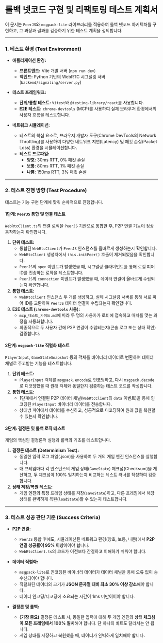 # 롤백 넷코드 구현 및 리팩토링 테스트 계획서

이 문서는 `PeerJS`와 `msgpack-lite` 라이브러리를 적용하여 롤백 넷코드 아키텍처를 구현하고, 그 과정과 결과를 검증하기 위한 테스트 계획을 정의합니다.

---

### 1. 테스트 환경 (Test Environment)

*   **애플리케이션 환경:**
    *   **프론트엔드:** Vite 개발 서버 (`npm run dev`)
    *   **백엔드:** Python 기반의 WebRTC 시그널링 서버 (`backend/signaling/server.py`)

*   **테스트 프레임워크:**
    *   **단위/통합 테스트:** `Vitest`와 `@testing-library/react`를 사용합니다.
    *   **E2E 테스트:** `chrome-devtools` (MCP)를 사용하여 실제 브라우저 환경에서의 사용자 흐름을 테스트합니다.

*   **네트워크 시뮬레이션:**
    *   테스트의 핵심 요소로, 브라우저 개발자 도구(Chrome DevTools의 Network Throttling)를 사용하여 다양한 네트워크 지연(Latency) 및 패킷 손실(Packet Loss) 환경을 시뮬레이션합니다.
    *   **테스트 프로파일:**
        *   **양호:** 30ms RTT, 0% 패킷 손실
        *   **보통:** 80ms RTT, 1% 패킷 손실
        *   **나쁨:** 150ms RTT, 3% 패킷 손실

---

### 2. 테스트 진행 방향 (Test Procedure)

테스트는 기능 구현 단계에 맞춰 순차적으로 진행합니다.

#### 1단계: `PeerJS` 통합 및 연결 테스트

`WebRtcClient.ts`의 연결 로직을 `PeerJS` 기반으로 통합한 후, P2P 연결 기능이 정상 동작하는지 확인합니다.

1.  **단위 테스트:**
    *   통합된 `WebRtcClient`가 `PeerJS` 인스턴스를 올바르게 생성하는지 확인합니다.
    *   `WebRtcClient` 생성자에서 `this.initPeer()` 호출이 제거되었음을 확인합니다.
    *   `PeerJS`의 `open` 이벤트가 발생했을 때, 시그널링 클라이언트를 통해 로컬 피어 ID를 전송하는 로직을 테스트합니다.
    *   `PeerJS`의 `connection` 이벤트가 발생했을 때, 데이터 연결이 올바르게 수립되는지 확인합니다.
2.  **통합 테스트:**
    *   `WebRtcClient` 인스턴스 두 개를 생성하고, 실제 시그널링 서버를 통해 서로 피어 ID를 교환하여 `PeerJS` 데이터 연결이 수립되는지 확인합니다.
3.  **E2E 테스트 (`chrome-devtools` 사용):**
    *   `mcp_테스트_가이드.md`에 따라 두 명의 사용자가 로비에 접속하고 매치를 맺는 과정을 자동화합니다.
    *   최종적으로 두 사용자 간에 P2P 연결이 수립되는지(콘솔 로그 또는 상태 확인) 검증합니다.

#### 2단계: `msgpack-lite` 직렬화 테스트

`PlayerInput`, `GameStateSnapshot` 등의 객체를 바이너리 데이터로 변환하여 데이터 채널로 주고받는 기능을 테스트합니다.

1.  **단위 테스트:**
    *   `PlayerInput` 객체를 `msgpack.encode`로 인코딩하고, 다시 `msgpack.decode`로 디코딩했을 때 원래 객체와 동일한지 검증하는 테스트 코드를 작성합니다.
2.  **통합 테스트:**
    *   1단계에서 연결된 P2P 데이터 채널(`WebRtcClient`의 `data` 이벤트)을 통해 인코딩된 `PlayerInput` 바이너리 데이터를 전송합니다.
    *   상대방 피어에서 데이터를 수신하고, 성공적으로 디코딩하여 원래 값을 복원할 수 있는지 확인합니다.

#### 3단계: 결정론 및 롤백 로직 테스트

게임의 핵심인 결정론적 실행과 롤백의 기초를 테스트합니다.

1.  **결정론 테스트 (Determinism Test):**
    *   동일한 입력 로그 파일(.json)을 사용하여 두 개의 게임 엔진 인스턴스를 실행합니다.
    *   매 프레임마다 각 인스턴스의 게임 상태(`GameState`) 체크섬(Checksum)을 계산하고, 두 체크섬이 100% 일치하는지 비교하는 테스트 러너를 작성하여 검증합니다.
2.  **상태 저장/복원 테스트:**
    *   게임 엔진의 특정 프레임 상태를 저장(`saveState`)하고, 다른 프레임에서 해당 상태를 완벽하게 복원(`loadState`)할 수 있는지 테스트합니다.

---

### 3. 테스트 성공 판단 기준 (Success Criteria)

*   **P2P 연결:**
    *   `PeerJS` 통합 후에도, 시뮬레이션된 네트워크 환경(양호, 보통, 나쁨)에서 **P2P 연결 성공률이 95% 이상**이어야 합니다.
    *   `WebRtcClient.ts`의 코드가 이전보다 간결하고 이해하기 쉬워야 합니다.

*   **데이터 직렬화:**
    *   `msgpack-lite`로 인코딩된 바이너리 데이터가 데이터 채널을 통해 오류 없이 송수신되어야 합니다.
    *   직렬화된 데이터의 크기가 **JSON 문자열 대비 최소 30% 이상 감소**해야 합니다.
    *   데이터 인코딩/디코딩에 소요되는 시간이 1ms 미만이어야 합니다.

*   **결정론 및 롤백:**
    *   **(가장 중요)** 결정론 테스트 시, 동일한 입력에 대해 두 게임 엔진의 **상태 체크섬이 모든 프레임에서 100% 일치**해야 합니다. 단 하나의 비트도 달라서는 안 됩니다.
    *   게임 상태를 저장하고 복원했을 때, 데이터가 완벽하게 일치해야 합니다.
